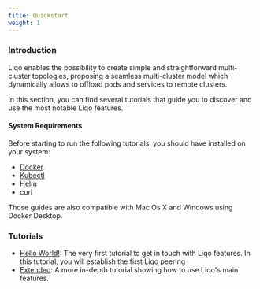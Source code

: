 ```yaml
---
title: Quickstart
weight: 1
---
```


### Introduction

Liqo enables the possibility to create simple and straightforward multi-cluster topologies, proposing a seamless multi-cluster model which dynamically allows to offload pods and services to remote clusters.

In this section, you can find several tutorials that guide you to discover and use the most notable Liqo features.

#### System Requirements

Before starting to run the following tutorials, you should have installed on your system:

* [Docker](https://docker.io). 
* [Kubectl](https://kubernetes.io/docs/tasks/tools/install-kubectl/)
* [Helm](https://helm.sh/docs/intro/install/)
* curl

Those guides are also compatible with Mac Os X and Windows using Docker Desktop.

### Tutorials

* [Hello World!](./hello_world): The very first tutorial to get in touch with Liqo features. In this tutorial, you will establish the first Liqo peering
* [Extended](./extended): A more in-depth tutorial showing how to use Liqo's main features.